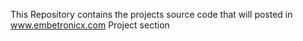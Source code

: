 This Repository contains the projects source code that will posted in www.embetronicx.com Project section
